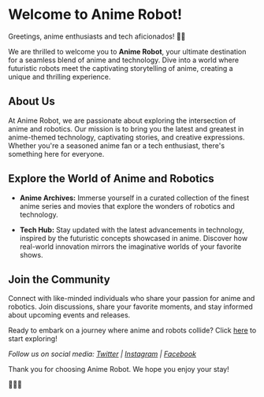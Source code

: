 # Welcome to Anime Robot!


Greetings, anime enthusiasts and tech aficionados! 🤖🌟

We are thrilled to welcome you to **Anime Robot**, your ultimate destination for a seamless blend of anime and technology. Dive into a world where futuristic robots meet the captivating storytelling of anime, creating a unique and thrilling experience.

## About Us

At Anime Robot, we are passionate about exploring the intersection of anime and robotics. Our mission is to bring you the latest and greatest in anime-themed technology, captivating stories, and creative expressions. Whether you're a seasoned anime fan or a tech enthusiast, there's something here for everyone.

## Explore the World of Anime and Robotics

- **Anime Archives:** Immerse yourself in a curated collection of the finest anime series and movies that explore the wonders of robotics and technology.

- **Tech Hub:** Stay updated with the latest advancements in technology, inspired by the futuristic concepts showcased in anime. Discover how real-world innovation mirrors the imaginative worlds of your favorite shows.

## Join the Community

Connect with like-minded individuals who share your passion for anime and robotics. Join discussions, share your favorite moments, and stay informed about upcoming events and releases.

Ready to embark on a journey where anime and robots collide? Click [here](#) to start exploring!

*Follow us on social media: [Twitter](#) | [Instagram](#) | [Facebook](#)*

Thank you for choosing Anime Robot. We hope you enjoy your stay!

🚀🤖✨
